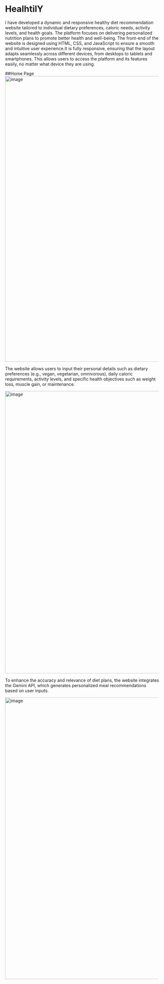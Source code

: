 # HealhtilY
I have developed a dynamic and responsive healthy diet recommendation website tailored to individual dietary preferences, caloric needs, activity levels, and health goals. The platform focuses on delivering personalized nutrition plans to promote better health and well-being. The front-end of the website is designed using HTML, CSS, and JavaScript to ensure a smooth and intuitive user experience.It is fully responsive, ensuring that the layout adapts seamlessly across different devices, from desktops to tablets and smartphones. This allows users to access the platform and its features easily, no matter what device they are using.

##Home Page
<img width="936" alt="image" src="https://github.com/user-attachments/assets/55656037-8b8c-4a54-87c2-17256557127b">

The website allows users to input their personal details such as dietary preferences (e.g., vegan, vegetarian, omnivorous), daily caloric requirements, activity levels, and specific health objectives such as weight loss, muscle gain, or maintenance.

<img width="925" alt="image" src="https://github.com/user-attachments/assets/3338639c-0fcd-490c-bdf1-e05f4ed58bd2">

To enhance the accuracy and relevance of diet plans, the website integrates the Gemini API, which generates personalized meal recommendations based on user inputs.

<img width="923" alt="image" src="https://github.com/user-attachments/assets/92209524-bace-4240-b4c8-1f40e5e44d40">

